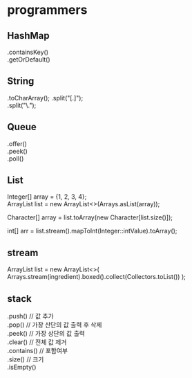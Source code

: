 # programmers

## HashMap
.containsKey()  
.getOrDefault()  

## String
.toCharArray();
.split("[.]");  
.split("\\.");  

## Queue
.offer()  
.peek()  
.poll()  


## List
Integer[] array = {1, 2, 3, 4};  
ArrayList<Integer> list = new ArrayList<>(Arrays.asList(array));   
  
Character[] array = list.toArray(new Character[list.size()]);  
  
int[] arr = list.stream().mapToInt(Integer::intValue).toArray();  

## stream
ArrayList<Integer> list = new ArrayList<>(
                Arrays.stream(ingredient).boxed().collect(Collectors.toList())
        );

## stack
.push() // 값 추가  
.pop() // 가장 산단의 값 출력 후 삭제  
.peek() // 가장 상단의 값 출력  
.clear() // 전체 값 제거  
.contains() // 포함여부  
.size() // 크기  
.isEmpty()  
